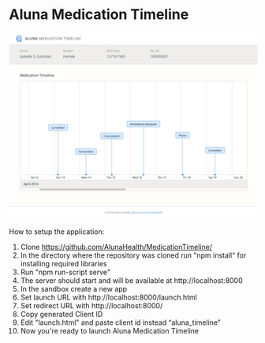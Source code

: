 # Aluna Medication Timeline

![Image of Aluna Medication Timeline](https://raw.githubusercontent.com/AlunaGroup/MedicationTimeline/master/Aluna_Medication_Timeline.png)

How to setup the application:
1. Clone https://github.com/AlunaHealth/MedicationTimeline/
2. In the directory where the repository was cloned run "npm install" for installing required libraries
3. Run "npm run-script serve"
4. The server should start and will be available at http://localhost:8000
5. In the sandbox create a new app
6. Set launch URL with http://localhost:8000/launch.html
7. Set redirect URL with http://localhost:8000/
8. Copy generated Client ID
9. Edit "launch.html" and paste client id instead “aluna_timeline”
10. Now you're ready to launch Aluna Medication Timeline
